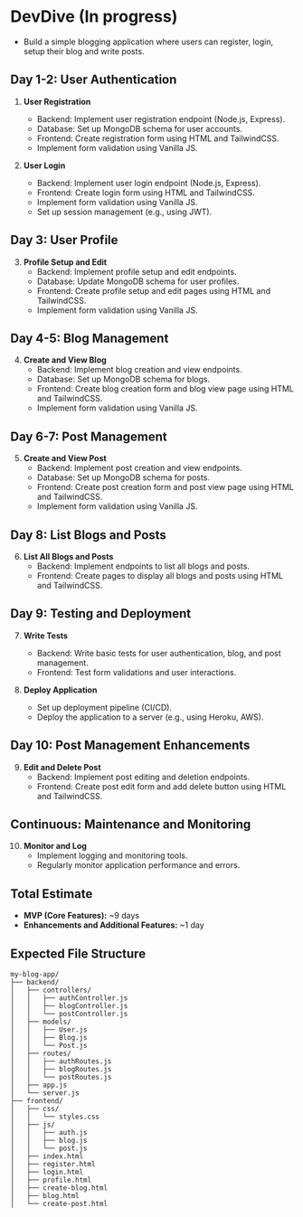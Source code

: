 # DevDive (In progress)

- Build a simple blogging application where users can register, login, setup their blog and write posts.

## Day 1-2: User Authentication

1. **User Registration**

   - Backend: Implement user registration endpoint (Node.js, Express).
   - Database: Set up MongoDB schema for user accounts.
   - Frontend: Create registration form using HTML and TailwindCSS.
   - Implement form validation using Vanilla JS.

2. **User Login**
   - Backend: Implement user login endpoint (Node.js, Express).
   - Frontend: Create login form using HTML and TailwindCSS.
   - Implement form validation using Vanilla JS.
   - Set up session management (e.g., using JWT).

## Day 3: User Profile

3. **Profile Setup and Edit**
   - Backend: Implement profile setup and edit endpoints.
   - Database: Update MongoDB schema for user profiles.
   - Frontend: Create profile setup and edit pages using HTML and TailwindCSS.
   - Implement form validation using Vanilla JS.

## Day 4-5: Blog Management

4. **Create and View Blog**
   - Backend: Implement blog creation and view endpoints.
   - Database: Set up MongoDB schema for blogs.
   - Frontend: Create blog creation form and blog view page using HTML and TailwindCSS.
   - Implement form validation using Vanilla JS.

## Day 6-7: Post Management

5. **Create and View Post**
   - Backend: Implement post creation and view endpoints.
   - Database: Set up MongoDB schema for posts.
   - Frontend: Create post creation form and post view page using HTML and TailwindCSS.
   - Implement form validation using Vanilla JS.

## Day 8: List Blogs and Posts

6. **List All Blogs and Posts**
   - Backend: Implement endpoints to list all blogs and posts.
   - Frontend: Create pages to display all blogs and posts using HTML and TailwindCSS.

## Day 9: Testing and Deployment

7. **Write Tests**

   - Backend: Write basic tests for user authentication, blog, and post management.
   - Frontend: Test form validations and user interactions.

8. **Deploy Application**
   - Set up deployment pipeline (CI/CD).
   - Deploy the application to a server (e.g., using Heroku, AWS).

## Day 10: Post Management Enhancements

9. **Edit and Delete Post**
    - Backend: Implement post editing and deletion endpoints.
    - Frontend: Create post edit form and add delete button using HTML and TailwindCSS.

## Continuous: Maintenance and Monitoring

10. **Monitor and Log**
    - Implement logging and monitoring tools.
    - Regularly monitor application performance and errors.

## Total Estimate

- **MVP (Core Features):** ~9 days
- **Enhancements and Additional Features:** ~1 day

## Expected File Structure

```
my-blog-app/
├── backend/
│   ├── controllers/
│   │   ├── authController.js
│   │   ├── blogController.js
│   │   └── postController.js
│   ├── models/
│   │   ├── User.js
│   │   ├── Blog.js
│   │   └── Post.js
│   ├── routes/
│   │   ├── authRoutes.js
│   │   ├── blogRoutes.js
│   │   └── postRoutes.js
│   ├── app.js
│   └── server.js
├── frontend/
│   ├── css/
│   │   └── styles.css
│   ├── js/
│   │   ├── auth.js
│   │   ├── blog.js
│   │   └── post.js
│   ├── index.html
│   ├── register.html
│   ├── login.html
│   ├── profile.html
│   ├── create-blog.html
│   ├── blog.html
│   └── create-post.html
```